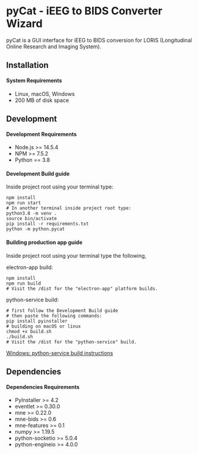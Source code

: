 # pyCat - iEEG to BIDS Converter Wizard

pyCat is a GUI interface for iEEG to BIDS conversion for LORIS (Longitudinal Online Research and Imaging System).

## Installation

#### System Requirements

 * Linux, macOS, Windows
 * 200 MB of disk space

## Development

#### Development Requirements

 * Node.js >= 14.5.4
 * NPM >= 7.5.2
 * Python == 3.8

#### Development Build guide

Inside project root using your terminal type:
```
npm install
npm run start
# In another terminal inside project root type:
python3.8 -m venv .
source bin/activate
pip install -r requirements.txt
python -m python.pycat
```

#### Building production app guide

Inside project root using your terminal type the following,

electron-app build:
```
npm install
npm run build
# Visit the /dist for the "electron-app" platform builds.
```

python-service build:
```
# first follow the Development Build guide
# then paste the following commands:
pip install pyinstaller
# building on macOS or linux
chmod +x build.sh
./build.sh
# Visit the /dist for the "python-service" build.
```
[Windows: python-service build instructions](./wiki/windows/README.md)

## Dependencies

#### Dependencies Requirements

 * PyInstaller >= 4.2
 * eventlet >= 0.30.0
 * mne >= 0.22.0
 * mne-bids >= 0.6
 * mne-features >= 0.1
 * numpy >= 1.19.5
 * python-socketio >= 5.0.4
 * python-engineio >= 4.0.0
